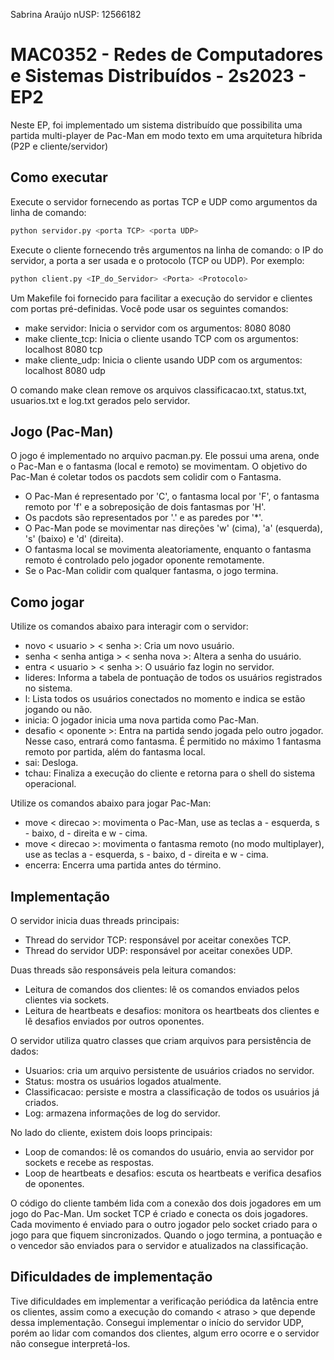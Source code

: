 Sabrina Araújo nUSP: 12566182

# MAC0352 - Redes de Computadores e Sistemas Distribuídos - 2s2023 - EP2

Neste EP, foi implementado um sistema distribuído que possibilita uma partida multi-player de Pac-Man em modo texto em uma arquitetura híbrida (P2P e cliente/servidor)

## Como executar

Execute o servidor fornecendo as portas TCP e UDP como argumentos da linha de comando:

```bash
python servidor.py <porta TCP> <porta UDP>
```

Execute o cliente fornecendo três argumentos na linha de comando: o IP do servidor, a porta a ser usada e o protocolo (TCP ou UDP). Por exemplo:

```bash
python client.py <IP_do_Servidor> <Porta> <Protocolo>
```

Um Makefile foi fornecido para facilitar a execução do servidor e clientes com portas pré-definidas. Você pode usar os seguintes comandos:

- make servidor: Inicia o servidor com os argumentos: 8080 8080
- make cliente_tcp: Inicia o cliente usando TCP com os argumentos: localhost 8080 tcp
- make cliente_udp: Inicia o cliente usando UDP com os argumentos: localhost 8080 udp

O comando make clean remove os arquivos classificacao.txt, status.txt, usuarios.txt e log.txt gerados pelo servidor.

## Jogo (Pac-Man)

O jogo é implementado no arquivo pacman.py. Ele possui uma arena, onde o Pac-Man e o fantasma (local e remoto) se movimentam. O objetivo do Pac-Man é coletar todos os pacdots sem colidir com o Fantasma.

- O Pac-Man é representado por 'C', o fantasma local por 'F', o fantasma remoto por 'f' e a sobreposição de dois fantasmas por 'H'.
- Os pacdots são representados por '.' e as paredes por '*'.
- O Pac-Man pode se movimentar nas direções 'w' (cima), 'a' (esquerda), 's' (baixo) e 'd' (direita).
- O fantasma local se movimenta aleatoriamente, enquanto o fantasma remoto é controlado pelo jogador oponente remotamente.
- Se o Pac-Man colidir com qualquer fantasma, o jogo termina.

## Como jogar

Utilize os comandos abaixo para interagir com o servidor:

- novo < usuario > < senha >: Cria um novo usuário.
- senha < senha antiga > < senha nova >: Altera a senha do usuário.
- entra < usuario > < senha >: O usuário faz login no servidor.
- lideres: Informa a tabela de pontuação de todos os usuários registrados no sistema.
- l: Lista todos os usuários conectados no momento e indica se estão jogando ou não.
- inicia: O jogador inicia uma nova partida como Pac-Man.
- desafio < oponente >: Entra na partida sendo jogada pelo outro jogador. Nesse caso, entrará como fantasma. É permitido no máximo 1 fantasma remoto por partida, além do fantasma local.
- sai: Desloga.
- tchau: Finaliza a execução do cliente e retorna para o shell do sistema operacional.

Utilize os comandos abaixo para jogar Pac-Man:

- move < direcao >: movimenta o Pac-Man, use as teclas a - esquerda, s - baixo, d - direita e w - cima.
- move < direcao >: movimenta o fantasma remoto (no modo multiplayer), use as teclas a - esquerda, s - baixo, d - direita e w - cima.
- encerra: Encerra uma partida antes do término.

## Implementação

O servidor inicia duas threads principais:

- Thread do servidor TCP: responsável por aceitar conexões TCP.
- Thread do servidor UDP: responsável por aceitar conexões UDP.

Duas threads são responsáveis pela leitura comandos:

- Leitura de comandos dos clientes: lê os comandos enviados pelos clientes via sockets.
- Leitura de heartbeats e desafios: monitora os heartbeats dos clientes e lê desafios enviados por outros oponentes.

O servidor utiliza quatro classes que criam arquivos para persistência de dados:

- Usuarios: cria um arquivo persistente de usuários criados no servidor.
- Status: mostra os usuários logados atualmente.
- Classificacao: persiste e mostra a classificação de todos os usuários já criados.
- Log: armazena informações de log do servidor.

No lado do cliente, existem dois loops principais:

- Loop de comandos: lê os comandos do usuário, envia ao servidor por sockets e recebe as respostas.
- Loop de heartbeats e desafios: escuta os heartbeats e verifica desafios de oponentes.

O código do cliente também lida com a conexão dos dois jogadores em um jogo do Pac-Man. Um socket TCP é criado e conecta os dois jogadores. Cada movimento é enviado para o outro jogador pelo socket criado para o jogo para que fiquem sincronizados. Quando o jogo termina, a pontuação e o vencedor são enviados para o servidor e atualizados na classificação.

## Dificuldades de implementação

Tive dificuldades em implementar a verificação periódica da latência entre os clientes, assim como a execução do comando < atraso > que depende dessa implementação. Consegui implementar o início do servidor UDP, porém ao lidar com comandos dos clientes, algum erro ocorre e o servidor não consegue interpretá-los.

